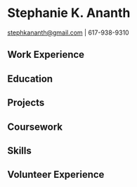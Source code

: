# Stephanie K. Ananth
stephkananth@gmail.com | 617-938-9310

## Work Experience

## Education

## Projects

## Coursework

## Skills

## Volunteer Experience
